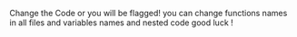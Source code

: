 Change the Code or you will be flagged!
you can change functions names in all files and variables names and nested code good luck !
